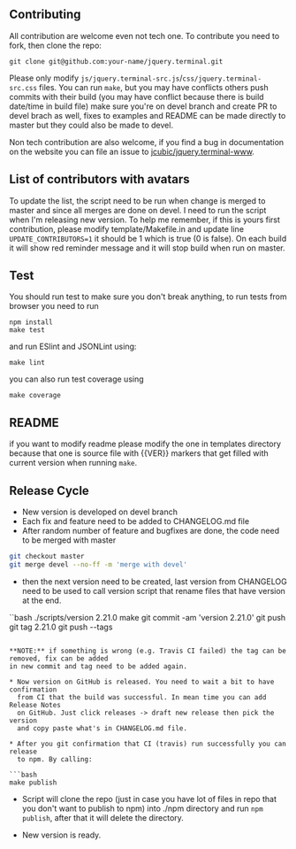 ## Contributing

All contribution are welcome even not tech one. To contribute you need to fork, then clone the repo:

```
git clone git@github.com:your-name/jquery.terminal.git
```

Please only modify `js/jquery.terminal-src.js`/`css/jquery.terminal-src.css` files. You can run `make`, but you may have conflicts others push commits with their build (you may have conflict because there is build date/time in build file) make sure you're on devel branch and create PR to devel brach as well, fixes to examples and README can be made directly to master but they could also be made to devel.

Non tech contribution are also welcome, if you find a bug in documentation on the website you can file an issue to [jcubic/jquery.terminal-www](https://github.com/jcubic/jquery.terminal-www).


## List of contributors with avatars

To update the list, the script need to be run when change is merged to master and since all merges are done on
devel. I need to run the script when I'm releasing new version. To help me remember, if this is yours first
contribution, please modify template/Makefile.in and update line `UPDATE_CONTRIBUTORS=1` it should be 1 which
is true (0 is false). On each build it will show red reminder message and it will stop build when run on master.


## Test

You should run test to make sure you don't break anything, to run tests from browser you need to run

```
npm install
make test
```

and run ESlint and JSONLint using:

```
make lint
```
you can also run test coverage using

```
make coverage
```

## README

if you want to modify readme please modify the one in templates directory because that one is source file with {{VER}}
markers that get filled with current version when running `make`.

## Release Cycle

* New version is developed on devel branch
* Each fix and feature need to be added to CHANGELOG.md file
* After random number of feature and bugfixes are done, the code need to be merged with master

```bash
git checkout master
git merge devel --no-ff -m 'merge with devel'
```

* then the next version need to be created, last version from CHANGELOG need to be used
to call version script that rename files that have version at the end.

``bash
./scripts/version 2.21.0
make
git commit -am 'version 2.21.0'
git push
git tag 2.21.0
git push --tags
```

**NOTE:** if something is wrong (e.g. Travis CI failed) the tag can be removed, fix can be added
in new commit and tag need to be added again.

* Now version on GitHub is released. You need to wait a bit to have confirmation
  from CI that the build was successful. In mean time you can add Release Notes
  on GitHub. Just click releases -> draft new release then pick the version
  and copy paste what's in CHANGELOG.md file.

* After you git confirmation that CI (travis) run successfully you can release
  to npm. By calling:

```bash
make publish
```

* Script will clone the repo (just in case you have lot of files in repo that you
  don't want to publish to npm) into ./npm directory and run `npm publish`,
  after that it will delete the directory.

* New version is ready.
